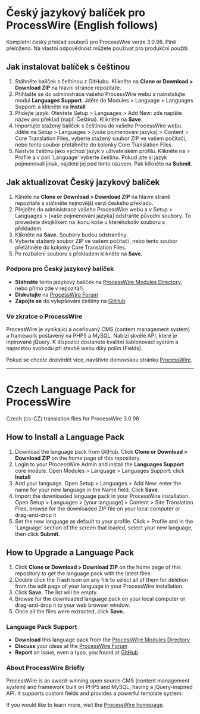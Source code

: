# Český jazykový balíček pro ProcessWire (English follows)

Kompletní český překlad souborů pro ProcessWire verze 3.0.98.
Plně přeloženo. Na vlastní odpovědnost můžete používat pro produkční použití.

## Jak instalovat balíček s češtinou

1. Stáhněte balíček s češtinou z GitHubu.
   Klikněte na **Clone or Download > Download ZIP** na hlavní stránce repozitáře.
2. Přihlašte se do administrace vašeho ProcessWire webu a nainstalujte modul **Languages Support**.
   Jděte do Modules > Language > Languages Support: a klikněte na **Install**
3. Přidejte jazyk.
   Otevřete Setup > Languages > Add New: zde napište název pro překlad (např. Čeština). Klikněte na **Save**.
4. Importujte stažený balíček s češtinou do vašeho ProcessWire webu.
   Jděte na Setup > Languages > [vaše pojmenování jazyka] > Content > Core Translation Files,
   vyberte stažený soubor ZIP ve vašem počítači, nebo tento soubor přetáhněte do kolonky Core Translation Files.
5. Nastvte češtinu jako výchozí jazyk v uživatelském profilu.
   Klikněte na <i class="icon-wrench"></i> > Profile a v poli 'Language' vyberte češtinu. Pokud jste si jazyk pojmenovali jinak, najdete jej pod tímto názvem. Pak klikněte na **Submit**.


## Jak aktualizovat Český jazykový balíček

1. Kliněte na **Clone or Download > Download ZIP** na hlavní straně repozitáře a stáhněte nejnovější verzi českého překladu.
2. Přejděte do administrace vašeho ProcessWire webu a v Setup > Languages > [vaše pojmenování jazyka] odstraňte původní soubory. To provedete dvojklikem na ikonu koše u kteréhokoliv souboru s překladem.
3. Klikněte na **Save.** Soubory budou odstraněny.
4. Vyberte stažený soubor ZIP ve vašem počítači, nebo tento soubor přetáhněte do kolonky Core Translation Files.
5. Po rozbalení souboru s překladem klikněte na **Save.**


### Podpora pro Český jazykový balíček

- **Stáhněte** tento jazykový balíček na [ProcessWire Modules Directory](http://modules.processwire.com/modules/czech/), nebo přímo zde v repozitáři.
- **Diskutujte** na [ProcessWire Forum](https://processwire.com/talk/topic/2650-czech-cs-cz/)
- **Zapojte se** do vylepšování češtiny na [GitHub](https://github.com/PavelTajdus/ProcessWire-Czech-Language-Pack/issues)


### Ve zkratce o ProcessWire

ProcessWire je vynikající a oceňovaný CMS (content management system)
a framework postavený na PHP5 a MySQL. Nabízí skvělé API, které je inpirované jQuery. K dispozici dostanete kvalitní šablonovací systém a naprostou svobodu při stavbě webu díky polím (Fields).

Pokud se chcete dozvědět více, navštivte domovskou stránku [ProcessWire](http://processwire.com/).

---

# Czech Language Pack for ProcessWire

Czech (cs-CZ) translation files for ProcessWire 3.0.98

## How to Install a Language Pack

1. Download the language pack from GitHub.
   Click **Clone or Download > Download ZIP** on the home page of this repository.
2. Login to your ProcessWire Admin and install the **Languages Support** core module.
   Open Modules > Language > Languages Support: click **Install**
3. Add your language.
   Open Setup > Languages > Add New: enter the name for your new language in the Name field. Click **Save**.
4. Import the downloaded language pack in your ProcessWire installation.
   Open Setup > Languages > [your language] > Content > Site Translation Files,
   browse for the downloaded ZIP file on your local computer or drag-and-drop it
5. Set the new language as default to your profile.
   Click <i class="icon-wrench"></i> > Profile and in the 'Language' section of the screen that loaded, select your new language, then click **Submit**.


## How to Upgrade a Language Pack

1. Click **Clone or Download > Download ZIP** on the home page of this repository to get the language pack with the latest files.
2. Double click the Trash icon on any file to select all of them for deletion from the edit page of your language in your ProcessWire installation.
3. Click **Save.** The list will be empty.
4. Browse for the downloaded language pack on your local computer or drag-and-drop it to your web browser window.
5. Once all the files were extracted, click **Save.**


### Language Pack Support

- **Download** this language pack from the [ProcessWire Modules Directory](http://modules.processwire.com/modules/czech/)
- **Discuss** your ideas at the [ProcessWire Forum](https://processwire.com/talk/topic/2650-czech-cs-cz/)
- **Report** an issue, even a typo, you found at [GitHub](https://github.com/PavelTajdus/ProcessWire-Czech-Language-Pack/issues)


### About ProcessWire Briefly

ProcessWire is an award-winning open source CMS (content management system)
and framework built on PHP5 and MySQL, having a jQuery-inspired API. It supports custom fields and provides a powerful template system.

If you would like to learn more, visit the [ProcessWire homepage](http://processwire.com/).

